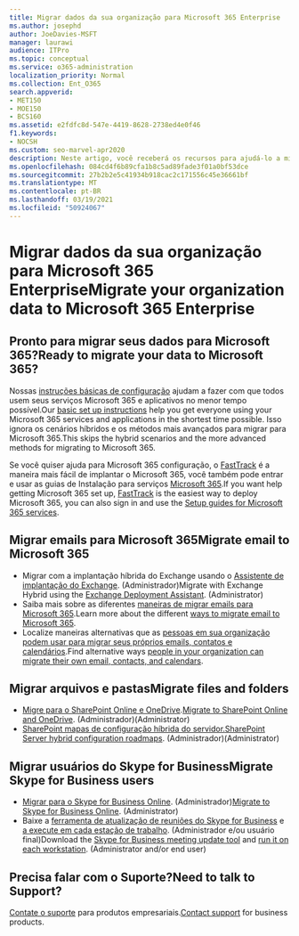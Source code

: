 ```yaml
---
title: Migrar dados da sua organização para Microsoft 365 Enterprise
ms.author: josephd
author: JoeDavies-MSFT
manager: laurawi
audience: ITPro
ms.topic: conceptual
ms.service: o365-administration
localization_priority: Normal
ms.collection: Ent_O365
search.appverid:
- MET150
- MOE150
- BCS160
ms.assetid: e2fdfc8d-547e-4419-8628-2738ed4e0f46
f1.keywords:
- NOCSH
ms.custom: seo-marvel-apr2020
description: Neste artigo, você receberá os recursos para ajudá-lo a migrar os dados da sua organização para Microsoft 365.
ms.openlocfilehash: 084cd4f6b89cfa1b8c5ad89fade3f01a0bf53dce
ms.sourcegitcommit: 27b2b2e5c41934b918cac2c171556c45e36661bf
ms.translationtype: MT
ms.contentlocale: pt-BR
ms.lasthandoff: 03/19/2021
ms.locfileid: "50924067"
---
```

# <a name="migrate-your-organization-data-to-microsoft-365-enterprise"></a><span data-ttu-id="c9677-103">Migrar dados da sua organização para Microsoft 365 Enterprise</span><span class="sxs-lookup"><span data-stu-id="c9677-103">Migrate your organization data to Microsoft 365 Enterprise</span></span>

## <a name="ready-to-migrate-your-data-to-microsoft-365"></a><span data-ttu-id="c9677-104">Pronto para migrar seus dados para Microsoft 365?</span><span class="sxs-lookup"><span data-stu-id="c9677-104">Ready to migrate your data to Microsoft 365?</span></span>

<span data-ttu-id="c9677-105">Nossas [instruções básicas de configuração](https://support.office.com/article/Set-up-Office-365-for-business-6a3a29a0-e616-4713-99d1-15eda62d04fa) ajudam a fazer com que todos usem seus serviços Microsoft 365 e aplicativos no menor tempo possível.</span><span class="sxs-lookup"><span data-stu-id="c9677-105">Our [basic set up instructions](https://support.office.com/article/Set-up-Office-365-for-business-6a3a29a0-e616-4713-99d1-15eda62d04fa) help you get everyone using your Microsoft 365 services and applications in the shortest time possible.</span></span> <span data-ttu-id="c9677-106">Isso ignora os cenários híbridos e os métodos mais avançados para migrar para Microsoft 365.</span><span class="sxs-lookup"><span data-stu-id="c9677-106">This skips the hybrid scenarios and the more advanced methods for migrating to Microsoft 365.</span></span> 
  
<span data-ttu-id="c9677-107">Se você quiser ajuda para Microsoft 365 configuração, o [FastTrack](https://fasttrack.microsoft.com/office) é a maneira mais fácil de implantar o Microsoft 365, você também pode entrar e usar as guias de Instalação para serviços [Microsoft 365](setup-guides-for-microsoft-365.md).</span><span class="sxs-lookup"><span data-stu-id="c9677-107">If you want help getting Microsoft 365 set up, [FastTrack](https://fasttrack.microsoft.com/office) is the easiest way to deploy Microsoft 365, you can also sign in and use the [Setup guides for Microsoft 365 services](setup-guides-for-microsoft-365.md).</span></span>

## <a name="migrate-email-to-microsoft-365"></a><span data-ttu-id="c9677-108">Migrar emails para Microsoft 365</span><span class="sxs-lookup"><span data-stu-id="c9677-108">Migrate email to Microsoft 365</span></span>
- <span data-ttu-id="c9677-p102">Migrar com a implantação híbrida do Exchange usando o [Assistente de implantação do Exchange](https://technet.microsoft.com/exdeploy2013). (Administrador)</span><span class="sxs-lookup"><span data-stu-id="c9677-p102">Migrate with Exchange Hybrid using the [Exchange Deployment Assistant](https://technet.microsoft.com/exdeploy2013). (Administrator)</span></span>
- <span data-ttu-id="c9677-111">Saiba mais sobre as diferentes [maneiras de migrar emails para Microsoft 365](https://support.office.com/article/Ways-to-migrate-multiple-email-accounts-to-Office-365-0a4913fe-60fb-498f-9155-a86516418842).</span><span class="sxs-lookup"><span data-stu-id="c9677-111">Learn more about the different [ways to migrate email to Microsoft 365](https://support.office.com/article/Ways-to-migrate-multiple-email-accounts-to-Office-365-0a4913fe-60fb-498f-9155-a86516418842).</span></span>
- <span data-ttu-id="c9677-112">Localize maneiras alternativas que as [pessoas em sua organização podem usar para migrar seus próprios emails, contatos e calendários](https://support.office.com/article/Migrate-email-and-contacts-to-Office-365-for-business-a3e3bddb-582e-4133-8670-e61b9f58627e).</span><span class="sxs-lookup"><span data-stu-id="c9677-112">Find alternative ways [people in your organization can migrate their own email, contacts, and calendars](https://support.office.com/article/Migrate-email-and-contacts-to-Office-365-for-business-a3e3bddb-582e-4133-8670-e61b9f58627e).</span></span>

## <a name="migrate-files-and-folders"></a><span data-ttu-id="c9677-113">Migrar arquivos e pastas</span><span class="sxs-lookup"><span data-stu-id="c9677-113">Migrate files and folders</span></span>
- <span data-ttu-id="c9677-114">[Migre para o SharePoint Online e OneDrive](/sharepointmigration/migrate-to-sharepoint-online).</span><span class="sxs-lookup"><span data-stu-id="c9677-114">[Migrate to SharePoint Online and OneDrive](/sharepointmigration/migrate-to-sharepoint-online).</span></span> <span data-ttu-id="c9677-115">(Administrador)</span><span class="sxs-lookup"><span data-stu-id="c9677-115">(Administrator)</span></span>
- <span data-ttu-id="c9677-116">[SharePoint mapas de configuração híbrida do servidor.](/SharePoint/hybrid/configuration-roadmaps)</span><span class="sxs-lookup"><span data-stu-id="c9677-116">[SharePoint Server hybrid configuration roadmaps](/SharePoint/hybrid/configuration-roadmaps).</span></span> <span data-ttu-id="c9677-117">(Administrador)</span><span class="sxs-lookup"><span data-stu-id="c9677-117">(Administrator)</span></span>

## <a name="migrate-skype-for-business-users"></a><span data-ttu-id="c9677-118">Migrar usuários do Skype for Business</span><span class="sxs-lookup"><span data-stu-id="c9677-118">Migrate Skype for Business users</span></span>
- <span data-ttu-id="c9677-p105">[Migrar para o Skype for Business Online](/SkypeForBusiness/hybrid/move-users-between-on-premises-and-cloud?bc=%2fSkypeForBusiness%2fbreadcrumb%2ftoc.json&toc=%2fSkypeForBusiness%2ftoc.json). (Administrador)</span><span class="sxs-lookup"><span data-stu-id="c9677-p105">[Migrate to Skype for Business Online](/SkypeForBusiness/hybrid/move-users-between-on-premises-and-cloud?bc=%2fSkypeForBusiness%2fbreadcrumb%2ftoc.json&toc=%2fSkypeForBusiness%2ftoc.json). (Administrator)</span></span>
- <span data-ttu-id="c9677-p106">Baixe a [ferramenta de atualização de reuniões do Skype for Business](https://www.microsoft.com/download/details.aspx?id=51659) e [a execute em cada estação de trabalho](https://support.office.com/article/Meeting-Update-Tool-for-Skype-for-Business-and-Lync-2b525fe6-ed0f-4331-b533-c31546fcf4d4). (Administrador e/ou usuário final)</span><span class="sxs-lookup"><span data-stu-id="c9677-p106">Download the [Skype for Business meeting update tool](https://www.microsoft.com/download/details.aspx?id=51659) and [run it on each workstation](https://support.office.com/article/Meeting-Update-Tool-for-Skype-for-Business-and-Lync-2b525fe6-ed0f-4331-b533-c31546fcf4d4). (Administrator and/or end user)</span></span>
  
## <a name="need-to-talk-to-support"></a><span data-ttu-id="c9677-123">Precisa falar com o Suporte?</span><span class="sxs-lookup"><span data-stu-id="c9677-123">Need to talk to Support?</span></span>
<span data-ttu-id="c9677-124">[Contate o suporte](https://support.office.com/article/32a17ca7-6fa0-4870-8a8d-e25ba4ccfd4b) para produtos empresariais.</span><span class="sxs-lookup"><span data-stu-id="c9677-124">[Contact support](https://support.office.com/article/32a17ca7-6fa0-4870-8a8d-e25ba4ccfd4b) for business products.</span></span>